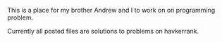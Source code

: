 This is a place for my brother Andrew and I to work on on programming problem.  

Currently all posted files are solutions to problems on havkerrank.
